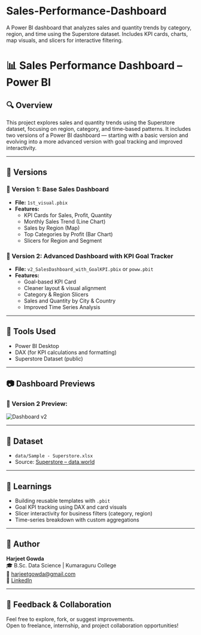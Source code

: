 # Sales-Performance-Dashboard
A Power BI dashboard that analyzes sales and quantity trends by category, region, and time using the Superstore dataset. Includes KPI cards, charts, map visuals, and slicers for interactive filtering.

# 📊 Sales Performance Dashboard – Power BI

## 🔍 Overview
This project explores sales and quantity trends using the Superstore dataset, focusing on region, category, and time-based patterns. It includes two versions of a Power BI dashboard — starting with a basic version and evolving into a more advanced version with goal tracking and improved interactivity.

---

## 📁 Versions

### 🔹 Version 1: Base Sales Dashboard
- **File:** `1st_visual.pbix`
- **Features:**
  - KPI Cards for Sales, Profit, Quantity
  - Monthly Sales Trend (Line Chart)
  - Sales by Region (Map)
  - Top Categories by Profit (Bar Chart)
  - Slicers for Region and Segment

### 🔹 Version 2: Advanced Dashboard with KPI Goal Tracker
- **File:** `v2_SalesDashboard_with_GoalKPI.pbix` or `poww.pbit`
- **Features:**
  - Goal-based KPI Card
  - Cleaner layout & visual alignment
  - Category & Region Slicers
  - Sales and Quantity by City & Country
  - Improved Time Series Analysis

---

## 🧰 Tools Used
- Power BI Desktop
- DAX (for KPI calculations and formatting)
- Superstore Dataset (public)

---

## 📷 Dashboard Previews

### 📌 Version 2 Preview:
![Dashboard v2](screenshots/dashboard_v2.png)

---

## 📁 Dataset
- `data/Sample - Superstore.xlsx`  
- Source: [Superstore – data.world](https://data.world/markbradbourne/superstore)

---

## 🧠 Learnings
- Building reusable templates with `.pbit`
- Goal KPI tracking using DAX and card visuals
- Slicer interactivity for business filters (category, region)
- Time-series breakdown with custom aggregations

---

## 👤 Author

**Harjeet Gowda**  
🎓 B.Sc. Data Science | Kumaraguru College  
📧 harjeetgowda@gmail.com  
🔗 [LinkedIn](https://www.linkedin.com/in/harjeet-gowda-a0490033)

---

## 💬 Feedback & Collaboration
Feel free to explore, fork, or suggest improvements.  
Open to freelance, internship, and project collaboration opportunities!


